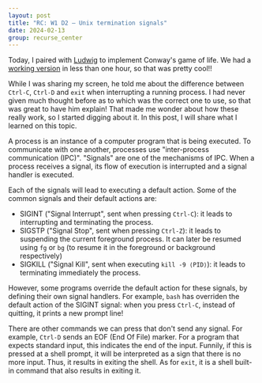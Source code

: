 ```yaml
---
layout: post
title: "RC: W1 D2 — Unix termination signals"
date: 2024-02-13
group: recurse_center
---
```


Today, I paired with [Ludwig](https://github.com/ludwigschubert) to implement Conway's game of life.
We had a [working version](https://github.com/MaudGautier/game-of-life-one-hour) in less than one hour, so that was 
pretty cool!!

While I was sharing my screen, he told me about the difference between `Ctrl-C`, `Ctrl-D` and `exit` when
interrupting a running process.
I had never given much thought before as to which was the correct one to use, so that was great to have him explain!
That made me wonder about how these really work, so I started digging about it.
In this post, I will share what I learned on this topic.

A process is an instance of a computer program that is being executed. To communicate with one another, processes use
"inter-process communication (IPC)". "Signals" are one of the mechanisms of IPC.
When a process receives a signal, its flow of execution is interrupted and a signal handler is executed.

Each of the signals will lead to executing a default action.
Some of the common signals and their default actions are:

- SIGINT ("Signal Interrupt", sent when pressing `Ctrl-C`): it leads to interrupting and terminating the process.
- SIGSTP ("Signal Stop", sent when pressing `Ctrl-Z`): it leads to suspending the current foreground process. It can
  later
  be resumed using `fg` or `bg` (to resume it in the foreground or background respectively)
- SIGKILL ("Signal Kill", sent when executing `kill -9 ⟨PID⟩`): it leads to terminating immediately the process.

However, some programs override the default action for these signals, by defining their own signal handlers.
For example, `bash` has overriden the default action of the SIGINT signal: when you press `Ctrl-C`, instead of quitting,
it prints a new prompt line!

There are other commands we can press that don't send any signal. For example, `Ctrl-D` sends an EOF (End Of File)
marker. For a program that expects standard input, this indicates the end of the input.
Funnily, if this is pressed at a shell prompt, it will be interpreted as a sign that there is no more input.
Thus, it results in exiting the shell.
As for `exit`, it is a shell built-in command that also results in exiting it.

